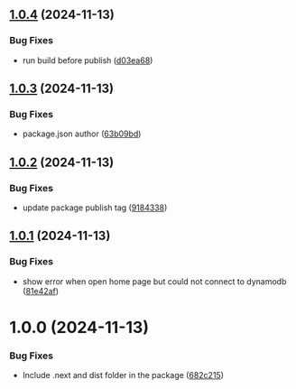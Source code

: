 ## [1.0.4](https://github.com/thongdong7/dynamodb-explorer/compare/v1.0.3...v1.0.4) (2024-11-13)


### Bug Fixes

* run build before publish ([d03ea68](https://github.com/thongdong7/dynamodb-explorer/commit/d03ea682c68e778d4f4f928d96d7cb3b999d7c1d))

## [1.0.3](https://github.com/thongdong7/dynamodb-explorer/compare/v1.0.2...v1.0.3) (2024-11-13)


### Bug Fixes

* package.json author ([63b09bd](https://github.com/thongdong7/dynamodb-explorer/commit/63b09bd97ad4ed4feafa449dd4cc7e9ca2f48e6b))

## [1.0.2](https://github.com/thongdong7/dynamodb-explorer/compare/v1.0.1...v1.0.2) (2024-11-13)


### Bug Fixes

* update package publish tag ([9184338](https://github.com/thongdong7/dynamodb-explorer/commit/9184338b1ea2ce0bced5513a3b7d6ce3a93f2e57))

## [1.0.1](https://github.com/thongdong7/dynamodb-explorer/compare/v1.0.0...v1.0.1) (2024-11-13)


### Bug Fixes

* show error when open home page but could not connect to dynamodb ([81e42af](https://github.com/thongdong7/dynamodb-explorer/commit/81e42af6da59cdaebdb21f5624dbcbac4b223bc5))

# 1.0.0 (2024-11-13)


### Bug Fixes

* Include .next and dist folder in the package ([682c215](https://github.com/thongdong7/dynamodb-explorer/commit/682c2157d632a3f8f55c75786c5d5dd1d549f779))
